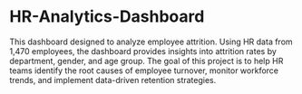 # HR-Analytics-Dashboard
This dashboard designed to analyze employee attrition. Using HR data from 1,470 employees, the dashboard provides insights into attrition rates by department, gender, and age group. The goal of this project is to help HR teams identify the root causes of employee turnover, monitor workforce trends, and implement data-driven retention strategies.
